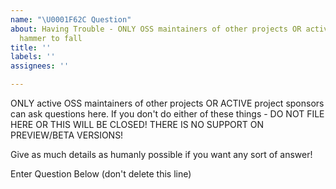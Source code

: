 ```yaml
---
name: "\U0001F62C Question"
about: Having Trouble - ONLY OSS maintainers of other projects OR active project sponsors can post here!  If you aren't one of these, expect the ban
  hammer to fall
title: ''
labels: ''
assignees: ''

---
```


ONLY active OSS maintainers of other projects OR ACTIVE project sponsors can ask questions here.  If you don't do either of these things - DO NOT FILE HERE OR THIS WILL BE CLOSED!
THERE IS NO SUPPORT ON PREVIEW/BETA VERSIONS!  

Give as much details as humanly possible if you want any sort of answer!

Enter Question Below (don't delete this line)
